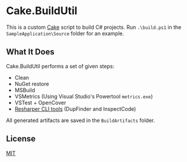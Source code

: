 # Cake.BuildUtil

This is a custom [Cake](http://cakebuild.net/) script to build C# projects. Run `.\build.ps1` in the `SampleApplication\Source` folder for an example.

## What It Does

Cake.BuildUtil performs a set of given steps:

- Clean
- NuGet restore
- MSBuild
- VSMetrics (Using Visual Studio's Powertool `metrics.exe`)
- VSTest + OpenCover
- [Resharper CLI tools](https://www.jetbrains.com/resharper/features/command-line.html) (DupFinder and InspectCode)

All generated artifacts are saved in the `BuildArtifacts` folder.

## License

[MIT](http://opensource.org/licenses/MIT)

